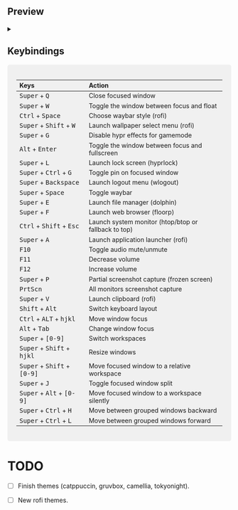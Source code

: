 ## Preview

<!-- ![image](https://github.com/logicalman3812/hyprdots/assets/85504304/f7b4c74a-7726-4aa8-a06d-008991ba73ca) -->

<details>
  <summary></summary>
  ![Screenshot 1](https://raw.githubusercontent.com/logicalman3812/hyprdots/main/assets/screenshot.png)
  ![Screenshot 2](https://raw.githubusercontent.com/logicalman3812/hyprdots/main/assets/screenshot_1.png)
</details>

## Keybindings

<div align="center" style="background-color: #f0f0f0; padding: 20px; border-radius: 5px;">

| Keys                                                                                   | Action                                               |
| :------------------------------------------------------------------------------------- | :--------------------------------------------------- |
| <kbd>Super</kbd> + <kbd>Q</kbd><br>                                                    | Close focused window                                 |
| <kbd>Super</kbd> + <kbd>W</kbd>                                                        | Toggle the window between focus and float            |
| <kbd>Ctrl</kbd> + <kbd>Space</kbd>                                                     | Choose waybar style (rofi)                           |
| <kbd>Super</kbd> + <kbd>Shift</kbd> + <kbd>W</kbd>                                     | Launch wallpaper select menu (rofi)                  |
| <kbd>Super</kbd> + <kbd>G</kbd>                                                        | Disable hypr effects for gamemode                    |
| <kbd>Alt</kbd> + <kbd>Enter</kbd>                                                      | Toggle the window between focus and fullscreen       |
| <kbd>Super</kbd> + <kbd>L</kbd>                                                        | Launch lock screen (hyprlock)                        |
| <kbd>Super</kbd> + <kbd>Ctrl</kbd> + <kbd>G</kbd>                                      | Toggle pin on focused window                         |
| <kbd>Super</kbd> + <kbd>Backspace</kbd>                                                | Launch logout menu (wlogout)                         |
| <kbd>Super</kbd> + <kbd>Space</kbd>                                                    | Toggle waybar                                        |
| <kbd>Super</kbd> + <kbd>E</kbd>                                                        | Launch file manager (dolphin)                        |
| <kbd>Super</kbd> + <kbd>F</kbd>                                                        | Launch web browser (floorp)                          |
| <kbd>Ctrl</kbd> + <kbd>Shift</kbd> + <kbd>Esc</kbd>                                    | Launch system monitor (htop/btop or fallback to top) |
| <kbd>Super</kbd> + <kbd>A</kbd>                                                        | Launch application launcher (rofi)                   |
| <kbd>F10</kbd>                                                                         | Toggle audio mute/unmute                             |
| <kbd>F11</kbd>                                                                         | Decrease volume                                      |
| <kbd>F12</kbd>                                                                         | Increase volume                                      |
| <kbd>Super</kbd> + <kbd>P</kbd>                                                        | Partial screenshot capture (frozen screen)           |
| <kbd>PrtScn</kbd>                                                                      | All monitors screenshot capture                      |
| <kbd>Super</kbd> + <kbd>V</kbd>                                                        | Launch clipboard (rofi)                              |
| <kbd>Shift</kbd> + <kbd>Alt</kbd>                                                      | Switch keyboard layout                               |
| <kbd>Ctrl</kbd> + <kbd>ALT</kbd> + <kbd>h</kbd><kbd>j</kbd><kbd>k</kbd><kbd>l</kbd>    | Move window focus                                    |
| <kbd>Alt</kbd> + <kbd>Tab</kbd>                                                        | Change window focus                                  |
| <kbd>Super</kbd> + <kbd>[0-9]</kbd>                                                    | Switch workspaces                                    |
| <kbd>Super</kbd> + <kbd>Shift</kbd> + <kbd>h</kbd><kbd>j</kbd><kbd>k</kbd><kbd>l</kbd> | Resize windows                                       |
| <kbd>Super</kbd> + <kbd>Shift</kbd> + <kbd>[0-9]</kbd>                                 | Move focused window to a relative workspace          |
| <kbd>Super</kbd> + <kbd>J</kbd>                                                        | Toggle focused window split                          |
| <kbd>Super</kbd> + <kbd>Alt</kbd> + <kbd>[0-9]</kbd>                                   | Move focused window to a workspace silently          |
| <kbd>Super</kbd> + <kbd>Ctrl</kbd> + <kbd>H</kbd>                                      | Move between grouped windows backward                |
| <kbd>Super</kbd> + <kbd>Ctrl</kbd> + <kbd>L</kbd>                                      | Move between grouped windows forward                 |

</div>

# TODO

-   [ ] Finish themes (catppuccin, gruvbox, camellia, tokyonight).
-   [ ] New rofi themes.


